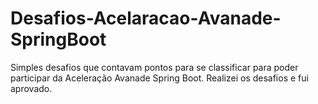 # Desafios-Acelaracao-Avanade-SpringBoot
Simples desafios que contavam pontos para se classificar para poder participar da Aceleração Avanade Spring Boot. Realizei os desafios e fui aprovado.
